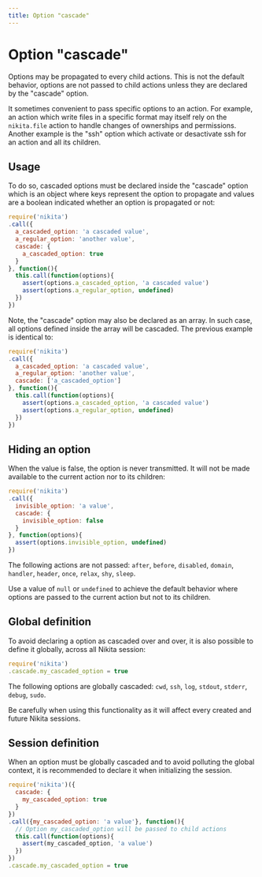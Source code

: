 ```yaml
---
title: Option "cascade"
---
```


# Option "cascade"

Options may be propagated to every child actions. This is not the default behavior, options are not passed to child actions unless they are declared by the "cascade" option.

It sometimes convenient to pass specific options to an action. For example, an action which write files in a specific format may itself rely on the `nikita.file` action to handle changes of ownerships and permissions. Another example is the "ssh" option which activate or desactivate ssh for an action and all its children.

## Usage

To do so, cascaded options must be declared inside the "cascade" option which is an object where keys represent the option to propagate and values are a boolean indicated whether an option is propagated or not:

```js
require('nikita')
.call({
  a_cascaded_option: 'a cascaded value',
  a_regular_option: 'another value',
  cascade: {
    a_cascaded_option: true
  }
}, function(){
  this.call(function(options){
    assert(options.a_cascaded_option, 'a cascaded value')
    assert(options.a_regular_option, undefined)
  })
})
```

Note, the "cascade" option may also be declared as an array. In such case, all options defined inside the array will be cascaded. The previous example is identical to:

```js
require('nikita')
.call({
  a_cascaded_option: 'a cascaded value',
  a_regular_option: 'another value',
  cascade: ['a_cascaded_option']
}, function(){
  this.call(function(options){
    assert(options.a_cascaded_option, 'a cascaded value')
    assert(options.a_regular_option, undefined)
  })
})
```

## Hiding an option

When the value is false, the option is never transmitted. It will not be made available to the current action nor to its children:

```js
require('nikita')
.call({
  invisible_option: 'a value',
  cascade: {
    invisible_option: false
  }
}, function(options){
  assert(options.invisible_option, undefined)
})
```

The following actions are not passed: `after`, `before`, `disabled`, `domain`, `handler`, `header`, `once`, `relax`, `shy`, `sleep`.

Use a value of `null` or `undefined` to achieve the default behavior where options are passed to the current action but not to its children.

## Global definition

To avoid declaring a option as cascaded over and over, it is also possible to define it globally, across all Nikita session:

```js
require('nikita')
.cascade.my_cascaded_option = true
```

The following options are globally cascaded: `cwd`, `ssh`, `log`, `stdout`, `stderr`, `debug`, `sudo`.

Be carefully when using this functionality as it will affect every created and future Nikita sessions.

## Session definition

When an option must be globally cascaded and to avoid polluting the global context, it is recommended to declare it when initializing the session.

```js
require('nikita')({
  cascade: {
    my_cascaded_option: true
  }
})
.call({my_cascaded_option: 'a value'}, function(){
  // Option my_cascaded_option will be passed to child actions
  this.call(function(options){
    assert(my_cascaded_option, 'a value')
  })
})
.cascade.my_cascaded_option = true
```
